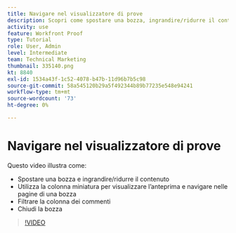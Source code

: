 ```yaml
---
title: Navigare nel visualizzatore di prove
description: Scopri come spostare una bozza, ingrandire/ridurre il contenuto, utilizzare la colonna delle miniature, filtrare i commenti a prova e altro ancora nel [!DNL  Workfront] visualizzatore di correzione.
activity: use
feature: Workfront Proof
type: Tutorial
role: User, Admin
level: Intermediate
team: Technical Marketing
thumbnail: 335140.png
kt: 8840
exl-id: 1534a43f-1c52-4078-b47b-11d96b7b5c98
source-git-commit: 58a545120b29a5f492344b89b77235e548e94241
workflow-type: tm+mt
source-wordcount: '73'
ht-degree: 0%

---
```


# Navigare nel visualizzatore di prove

Questo video illustra come:

* Spostare una bozza e ingrandire/ridurre il contenuto
* Utilizza la colonna miniatura per visualizzare l’anteprima e navigare nelle pagine di una bozza
* Filtrare la colonna dei commenti
* Chiudi la bozza

>[!VIDEO](https://video.tv.adobe.com/v/335140/?quality=12)

<!-- 
## Learn more
* Review a static proof
* Search within a proof
* Compare proofs
* Configure proofing viewer settings
* View the [!DNL Workfront] object associated with a proof
* Share a proof from the proofing viewer
* Print a proof summary within [!DNL Workfront]
-->
